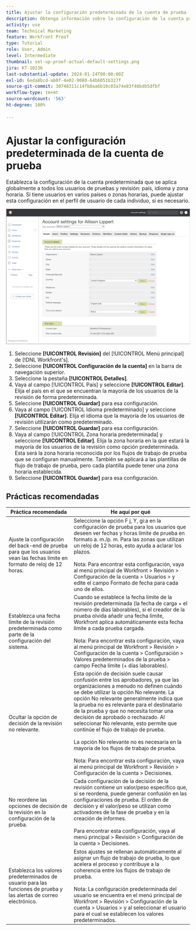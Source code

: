 ```yaml
---
title: Ajustar la configuración predeterminada de la cuenta de prueba
description: Obtenga información sobre la configuración de la cuenta predeterminada que se aplica globalmente a todos los usuarios de pruebas y revisión.
activity: use
team: Technical Marketing
feature: Workfront Proof
type: Tutorial
role: User, Admin
level: Intermediate
thumbnail: set-up-proof-actual-default-settings.png
jira: KT-10236
last-substantial-update: 2024-01-24T00:00:00Z
exl-id: 6eda8bcd-ab0f-4e02-9080-64b6051b327f
source-git-commit: 30748311c14fb8aa6b10c03a74e83f46bdb5dfbf
workflow-type: tm+mt
source-wordcount: '563'
ht-degree: 100%

---
```


# Ajustar la configuración predeterminada de la cuenta de prueba

Establezca la configuración de la cuenta predeterminada que se aplica globalmente a todos los usuarios de pruebas y revisión: país, idioma y zona horaria. Si tiene usuarios en varios países o zonas horarias, puede ajustar esta configuración en el perfil de usuario de cada individuo, si es necesario.

![Ventana Configuración de la cuenta para la revisión](assets/proof-system-setups-default-account-settings.png)

1. Seleccione **[!UICONTROL Revisión]** del [!UICONTROL Menú principal] de [!DNL Workfront's].
1. Seleccione **[!UICONTROL Configuración de la cuenta]** en la barra de navegación superior.
1. Seleccione la pestaña **[!UICONTROL Detalles]**.
1. Vaya al campo [!UICONTROL País] y seleccione **[!UICONTROL Editar]**. Elija el país en el que se encuentran la mayoría de los usuarios de la revisión de forma predeterminada.
1. Seleccione **[!UICONTROL Guardar]** para esa configuración.
1. Vaya al campo [!UICONTROL Idioma predeterminado] y seleccione **[!UICONTROL Editar]**. Elija el idioma que la mayoría de los usuarios de revisión utilizarán como predeterminado.
1. Seleccione **[!UICONTROL Guardar]** para esa configuración.
1. Vaya al campo [!UICONTROL Zona horaria predeterminada] y seleccione **[!UICONTROL Editar]**. Elija la zona horaria en la que estará la mayoría de los usuarios de la revisión como opción predeterminada. Esta será la zona horaria reconocida por los flujos de trabajo de prueba que se configuran manualmente. También se aplicará a las plantillas de flujo de trabajo de prueba, pero cada plantilla puede tener una zona horaria establecida.
1. Seleccione **[!UICONTROL Guardar]** para esa configuración.

## Prácticas recomendadas


| Práctica recomendada | He aquí por qué |
|---|---|
| Ajuste la configuración del back-end de prueba para que los usuarios vean las fechas límite en formato de reloj de 12 horas. | Seleccione la opción F j, Y, gi:a en la configuración de prueba para los usuarios que deseen ver fechas y horas límite de prueba en formato a. m./p. m. Para las zonas que utilizan un reloj de 12 horas, esto ayuda a aclarar los plazos.<br> <br>Nota: Para encontrar esta configuración, vaya al menú principal de Workfront > Revisión > Configuración de la cuenta > Usuarios > y edite el campo Formato de fecha para cada uno de ellos. |
| Establezca una fecha límite de la revisión predeterminada como parte de la configuración del sistema. | Cuando se establece la fecha límite de la revisión predeterminada (la fecha de carga + el número de días laborables), si el creador de la prueba olvida añadir una fecha límite, Workfront aplica automáticamente esta fecha límite a cada prueba cargada.<br> <br>Nota: Para encontrar esta configuración, vaya al menú principal de Workfront > Revisión > Configuración de la cuenta > Configuración > Valores predeterminados de la prueba > campo Fecha límite (+ días laborables). |
| Ocultar la opción de decisión de la revisión no relevante. | Esta opción de decisión suele causar confusión entre los aprobadores, ya que las organizaciones a menudo no definen cuándo se debe utilizar la opción No relevante. La opción No relevante generalmente indica que la prueba no es relevante para el destinatario de la prueba y que no necesita tomar una decisión de aprobado o rechazado. Al seleccionar No relevante, esto permite que continúe el flujo de trabajo de prueba.<br> <br>La opción No relevante no es necesaria en la mayoría de los flujos de trabajo de prueba.<br> <br>Nota: Para encontrar esta configuración, vaya al menú principal de Workfront > Revisión > Configuración de la cuenta > Decisiones. |
| No reordene las opciones de decisión de la revisión en la configuración de la prueba. | Cada configuración de la decisión de la revisión contiene un valor/peso específico que, si se reordena, puede generar confusión en las configuraciones de prueba. El orden de decisión y el valor/peso se utilizan como activadores de la fase de prueba y en la creación de informes.<br> <br>Para encontrar esta configuración, vaya al menú principal > Revisión > Configuración de la cuenta > Decisiones. |
| Establezca los valores predeterminados de usuario para las funciones de prueba y las alertas de correo electrónico. | Estos ajustes se rellenan automáticamente al asignar un flujo de trabajo de prueba, lo que acelera el proceso y contribuye a la coherencia entre los flujos de trabajo de prueba.<br> <br>Nota: La configuración predeterminada del usuario se encuentra en el menú principal de Workfront > Revisión > Configuración de la cuenta > Usuarios > y al seleccionar el usuario para el cual se establecen los valores predeterminados. |
